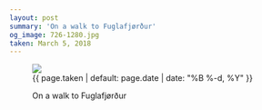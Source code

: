 ```yaml
---
layout: post
summary: 'On a walk to Fuglafjørður'
og_image: 726-1280.jpg
taken: March 5, 2018
---
```


<figure class="post" data-src="{{ site.assets_url }}/{{ page.og_image }}">
<img sizes="(min-width: 700px) 50vw, calc(100vw - 2rem)" src="{{ site.assets_url }}/726-640.jpg" srcset="{{ site.assets_url }}/726-320.jpg 320w, {{ site.assets_url }}/726-640.jpg 640w, {{ site.assets_url }}/726-960.jpg 960w, {{ site.assets_url }}/726-1280.jpg 1280w"/>
<figcaption>
<time>{{ page.taken | default: page.date | date: "%B %-d, %Y" }}</time>
<p>On a walk to Fuglafjørður</p>
</figcaption>
</figure>
